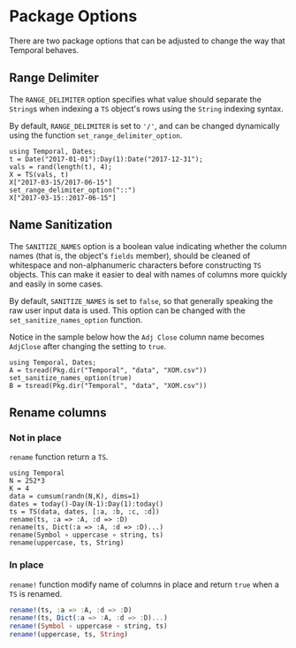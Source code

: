 # Package Options
There are two package options that can be adjusted to change the way that Temporal behaves.

## Range Delimiter
The `RANGE_DELIMITER` option specifies what value should separate the `String`s when indexing a `TS` object's rows using the `String` indexing syntax.

By default, `RANGE_DELIMITER` is set to `'/'`, and can be changed dynamically using the function `set_range_delimiter_option`.

```@repl
using Temporal, Dates;
t = Date("2017-01-01"):Day(1):Date("2017-12-31");
vals = rand(length(t), 4);
X = TS(vals, t)
X["2017-03-15/2017-06-15"]
set_range_delimiter_option("::")
X["2017-03-15::2017-06-15"]
```

## Name Sanitization
The `SANITIZE_NAMES` option is a boolean value indicating whether the column names (that is, the object's `fields` member), should be cleaned of whitespace and non-alphanumeric characters before constructing `TS` objects. This can make it easier to deal with names of columns more quickly and easily in some cases.

By default, `SANITIZE_NAMES` is set to `false`, so that generally speaking the raw user input data is used. This option can be changed with the `set_sanitize_names_option` function.

Notice in the sample below how the `Adj Close` column name becomes `AdjClose` after changing the setting to `true`.

```@repl
using Temporal, Dates;
A = tsread(Pkg.dir("Temporal", "data", "XOM.csv"))
set_sanitize_names_option(true)
B = tsread(Pkg.dir("Temporal", "data", "XOM.csv"))
```

## Rename columns

### Not in place

`rename` function return a `TS`.

```@repl
using Temporal
N = 252*3
K = 4
data = cumsum(randn(N,K), dims=1)
dates = today()-Day(N-1):Day(1):today()
ts = TS(data, dates, [:a, :b, :c, :d])
rename(ts, :a => :A, :d => :D)
rename(ts, Dict(:a => :A, :d => :D)...)
rename(Symbol ∘ uppercase ∘ string, ts)
rename(uppercase, ts, String)
```

### In place

`rename!` function modify name of columns in place and return `true` when a `TS` is renamed.

```julia
rename!(ts, :a => :A, :d => :D)
rename!(ts, Dict(:a => :A, :d => :D)...)
rename!(Symbol ∘ uppercase ∘ string, ts)
rename!(uppercase, ts, String)
```
